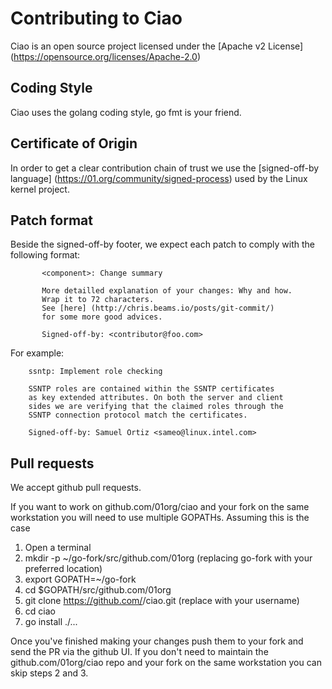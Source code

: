 # Contributing to Ciao

Ciao is an open source project licensed under the [Apache v2 License] (https://opensource.org/licenses/Apache-2.0)

## Coding Style

Ciao uses the golang coding style, go fmt is your friend.

## Certificate of Origin

In order to get a clear contribution chain of trust we use the [signed-off-by language] (https://01.org/community/signed-process)
used by the Linux kernel project.

## Patch format

Beside the signed-off-by footer, we expect each patch to comply with the following format:

```
       <component>: Change summary

       More detailled explanation of your changes: Why and how.
       Wrap it to 72 characters.
       See [here] (http://chris.beams.io/posts/git-commit/)
       for some more good advices.

       Signed-off-by: <contributor@foo.com>
```

For example:

```
	ssntp: Implement role checking

	SSNTP roles are contained within the SSNTP certificates
	as key extended attributes. On both the server and client
	sides we are verifying that the claimed roles through the
	SSNTP connection protocol match the certificates.

	Signed-off-by: Samuel Ortiz <sameo@linux.intel.com>
```

## Pull requests

We accept github pull requests.

If you want to work on github.com/01org/ciao and your fork on the same workstation you will need to use multiple GOPATHs.  Assuming this is the case

1. Open a terminal
2. mkdir -p ~/go-fork/src/github.com/01org (replacing go-fork with your preferred location)
3. export GOPATH=~/go-fork
4. cd $GOPATH/src/github.com/01org
5. git clone https://github.com/<github-username>/ciao.git (replace <github-username> with your username)
6. cd ciao
7. go install ./...

Once you've finished making your changes push them to your fork and send the PR via the github UI.  If you don't need to maintain the github.com/01org/ciao repo and your fork on the same workstation you can skip steps 2 and 3.
